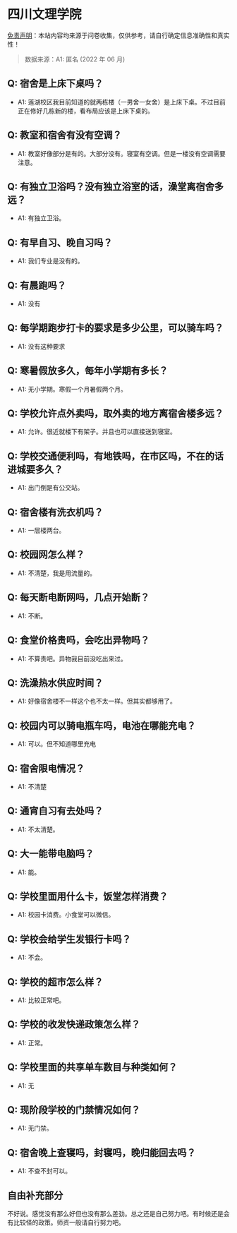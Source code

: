 # 四川文理学院

[免责声明](https://colleges.chat/#_3)：本站内容均来源于问卷收集，仅供参考，请自行确定信息准确性和真实性！

> 数据来源：A1: 匿名 (2022 年 06 月)

## Q: 宿舍是上床下桌吗？

- A1: 莲湖校区我目前知道的就两栋楼（一男舍一女舍）是上床下桌。不过目前正在修好几栋新的楼，看布局应该是上床下桌的。

## Q: 教室和宿舍有没有空调？

- A1: 教室好像部分是有的。大部分没有。寝室有空调。但是一楼没有空调需要注意。

## Q: 有独立卫浴吗？没有独立浴室的话，澡堂离宿舍多远？

- A1: 有独立卫浴。

## Q: 有早自习、晚自习吗？

- A1: 我们专业是没有的。

## Q: 有晨跑吗？

- A1: 没有

## Q: 每学期跑步打卡的要求是多少公里，可以骑车吗？

- A1: 没有这种要求

## Q: 寒暑假放多久，每年小学期有多长？

- A1: 无小学期。寒假一个月暑假两个月。

## Q: 学校允许点外卖吗，取外卖的地方离宿舍楼多远？

- A1: 允许。很近就楼下有架子。并且也可以直接送到寝室。

## Q: 学校交通便利吗，有地铁吗，在市区吗，不在的话进城要多久？

- A1: 出门倒是有公交站。

## Q: 宿舍楼有洗衣机吗？

- A1: 一层楼两台。

## Q: 校园网怎么样？

- A1: 不清楚，我是用流量的。

## Q: 每天断电断网吗，几点开始断？

- A1: 不断。

## Q: 食堂价格贵吗，会吃出异物吗？

- A1: 不算贵吧。异物我目前没吃出来过。

## Q: 洗澡热水供应时间？

- A1: 好像宿舍楼不一样这个也不太一样。但其实都够用了。

## Q: 校园内可以骑电瓶车吗，电池在哪能充电？

- A1: 可以。但不知道哪里充电

## Q: 宿舍限电情况？

- A1: 不清楚

## Q: 通宵自习有去处吗？

- A1: 不太清楚。

## Q: 大一能带电脑吗？

- A1: 能。

## Q: 学校里面用什么卡，饭堂怎样消费？

- A1: 校园卡消费。小食堂可以微信。

## Q: 学校会给学生发银行卡吗？

- A1: 不会。

## Q: 学校的超市怎么样？

- A1: 比较正常吧。

## Q: 学校的收发快递政策怎么样？

- A1: 正常。

## Q: 学校里面的共享单车数目与种类如何？

- A1: 无

## Q: 现阶段学校的门禁情况如何？

- A1: 无门禁。

## Q: 宿舍晚上查寝吗，封寝吗，晚归能回去吗？

- A1: 不查不封可以。

## 自由补充部分

不好说。感觉没有那么好但也没有那么差劲。总之还是自己努力吧。有时候还是会有比较怪的政策。师资一般请自行努力吧。